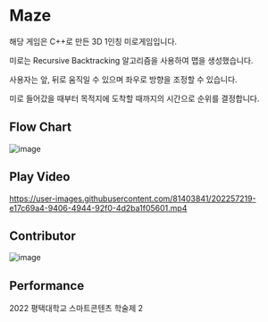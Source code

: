 # Maze

해당 게임은 C++로 만든 3D 1인칭 미로게임입니다. 

미로는 Recursive Backtracking 알고리즘을 사용하여 맵을 생성했습니다. 

사용자는 앞, 뒤로 움직일 수 있으며 좌우로 방향을 조정할 수 있습니다.

미로 들어갔을 때부터 목적지에 도착할 때까지의 시간으로 순위를 결정합니다.



## Flow Chart
![image](https://user-images.githubusercontent.com/81403841/202256825-6e23d5d6-b559-4d69-9e54-e0569a716169.png)



## Play Video
https://user-images.githubusercontent.com/81403841/202257219-e17c69a4-9406-4944-92f0-4d2ba1f05601.mp4



## Contributor
![image](https://user-images.githubusercontent.com/81403841/203333269-1d774b9b-badd-409c-89fa-513b07049fed.png)



## Performance
2022 평택대학교 스마트콘텐츠 학술제 2

